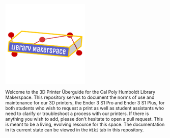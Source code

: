 <img src="https://github.com/cph-library-makerspace/3d-printer-uberguide/blob/main/assets/makerspaceLogo.png" width="250">


Welcome to the 3D Printer Überguide for the Cal Poly Humboldt Library Makerspace. This repository serves to document the norms of use and maintenance for our 3D printers, the Ender 3 S1 Pro and Ender 3 S1 Plus, for both students who wish to request a print as well as student assistants who need to clarify or troubleshoot a process with our printers. If there is anything you wish to add, please don't hesitate to open a pull request. This is meant to be a living, evolving resource for this space. The documentation in its current state can be viewed in the `Wiki` tab in this repository.
